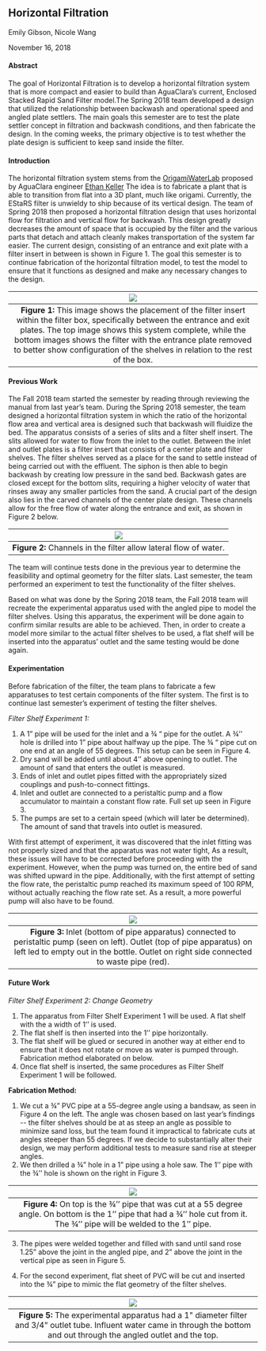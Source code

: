 ## Horizontal Filtration

Emily Gibson, Nicole Wang

November 16, 2018

#### **Abstract**

The goal of Horizontal Filtration is to develop a horizontal filtration system that is more compact and easier to build than AguaClara’s current, Enclosed Stacked Rapid Sand Filter model.The Spring 2018 team developed a design that utilized the relationship between backwash and operational speed and angled plate settlers. The main goals this semester are to test the plate settler concept in filtration and backwash conditions, and then fabricate the design. In the coming weeks, the primary objective is to test whether the plate design is sufficient to keep sand inside the filter.

#### **Introduction**

The horizontal filtration system stems from the [OrigamiWaterLab](https://github.com/OrigamiWaterLab) proposed by AguaClara engineer [Ethan Keller](https://github.com/ethan92429) The idea is to fabricate a plant that is able to transition from flat into a 3D plant, much like origami. Currently, the EStaRS filter is unwieldy to ship because of its vertical design. The team of Spring 2018 then proposed a horizontal filtration design that uses horizontal flow for filtration and vertical flow for backwash. This design greatly decreases the amount of space that is occupied by the filter and the various parts that detach and attach cleanly makes transportation of the system far easier. The current design, consisting of an entrance and exit plate with a filter insert in between is shown in Figure 1. The goal this semester is to continue fabrication of the horizontal filtration model, to test the model to ensure that it functions as designed and make any necessary changes to the design.

| <img src="https://github.com/AguaClara/horizontal_filtration/blob/master/Spring%202018/images/Horfi_updated.JPG?raw=true" > |
| :---: |
|**Figure 1:** This image shows the placement of the filter insert within the filter box, specifically between the entrance and exit plates. The top image shows this system complete, while the bottom images shows the filter with the entrance plate removed to better show configuration of the shelves in relation to the rest of the box.|



#### **Previous Work**

The Fall 2018 team started the semester by reading through reviewing the manual from last year’s team. During the Spring 2018 semester, the team designed a horizontal filtration system in which the ratio of the horizontal flow area and vertical area is designed such that backwash will fluidize the bed. The apparatus consists of a series of slits and a filter shelf insert. The slits allowed for water to flow from the inlet to the outlet. Between the inlet and outlet plates is a filter insert that consists of a center plate and filter shelves. The filter shelves served as a place for the sand to settle instead of being carried out with the effluent. The siphon is then able to begin backwash by creating low pressure in the sand bed. Backwash gates are closed except for the bottom slits, requiring a higher velocity of water that rinses away any smaller particles from the sand. A crucial part of the design also lies in the carved channels of the center plate design. These channels allow for the free flow of water along the entrance and exit, as shown in Figure 2 below.

| <img src="https://github.com/AguaClara/horizontal_filtration/blob/master/Spring%202018/images/carved_channels.JPG?raw=true"> |
| :---: |
|**Figure 2:**  Channels in the filter allow lateral flow of water.|


The team will continue tests done in the previous year to determine the feasibility and optimal geometry for the filter slats. Last semester, the team performed an experiment to test the functionality of the filter shelves.

Based on what was done by the Spring 2018 team, the Fall 2018 team will recreate the experimental apparatus used with the angled pipe to model the filter shelves. Using this apparatus, the experiment will be done again to confirm similar results are able to be achieved. Then, in order to create a model more similar to the actual filter shelves to be used, a flat shelf will be inserted into the apparatus’ outlet and the same testing would be done again.




#### **Experimentation**

Before fabrication of the filter, the team plans to fabricate a few apparatuses to test certain components of the filter system. The first is to continue last semester’s experiment of testing the filter shelves.


*Filter Shelf Experiment 1:*
1. A 1” pipe will be used for the inlet and a ¾ “ pipe for the outlet. A ¾’’ hole is drilled into 1” pipe about halfway up the pipe. The ¾ “ pipe cut on one end at an angle of 55 degrees. This setup can be seen in Figure 4.  
2. Dry sand will be added until  about 4’’ above opening to outlet. The amount of sand that enters the outlet is measured.
3. Ends of inlet and outlet pipes fitted with the appropriately sized couplings and push-to-connect fittings.
4. Inlet and outlet are connected to a peristaltic pump and a flow accumulator to maintain a constant flow rate. Full set up seen in Figure 3.
5. The pumps are set to a certain speed (which will later be determined). The amount of sand that travels into outlet is measured.

With first attempt of experiment, it was discovered that the inlet fitting was not properly sized and that the apparatus was not water tight, As a result, these issues will have to be corrected before proceeding with the experiment. However, when the pump was turned on, the entire bed of sand was shifted upward in the pipe. Additionally, with the first attempt of setting the flow rate, the peristaltic pump reached its maximum speed of 100 RPM, without actually reaching the flow rate set. As a result, a more powerful pump will also have to be found.

| <img src="https://github.com/AguaClara/horizontal_filtration/blob/master/Fall%202018/images/exp1_setup.JPG?raw=true">|
| :---: |
|**Figure 3:** Inlet (bottom of pipe apparatus) connected to peristaltic pump (seen on left). Outlet (top of pipe apparatus) on left led to empty out in the bottle. Outlet on right side connected to waste pipe (red).|

#### **Future Work**

*Filter Shelf Experiment 2: Change Geometry*
1. The apparatus from Filter Shelf Experiment 1 will be used. A flat shelf with the a width of 1’’ is used.
2. The flat shelf is then inserted into the 1’’ pipe horizontally.
3. The flat shelf will be glued or secured in another way at either end to ensure that it does not rotate or move as water is pumped through. Fabrication method elaborated on below.
4. Once flat shelf is inserted, the same procedures as Filter Shelf Experiment 1 will be followed.


**Fabrication Method:**
1. We cut a ¾” PVC pipe at a 55-degree angle using a bandsaw, as seen in Figure 4 on the left. The angle was chosen based on last year’s findings -- the filter shelves should be at as steep an angle as possible to minimize sand loss, but the team found it impractical to fabricate cuts at angles steeper than 55 degrees. If we decide to substantially alter their design, we may perform additional tests to measure sand rise at steeper angles.  
2. We then drilled a ¾” hole in a 1” pipe using a hole saw. The 1’’ pipe with the ¾’’ hole is shown on the right in Figure 3.

| <img src="https://github.com/AguaClara/horizontal_filtration/blob/master/Fall%202018/images/exp1_0.75_1%20inch_pipes.JPG?raw=true">|
| :---: |
|**Figure 4:**  On top is the ¾’’ pipe that was cut at a 55 degree angle. On bottom is the 1’’ pipe that had a ¾’’ hole cut from it. The ¾’’ pipe will be welded to the 1’’ pipe.|

3. The pipes were welded together and filled with sand until sand rose 1.25” above the joint in the angled pipe, and 2” above the joint in the vertical pipe as seen in Figure 5.  

4. For the second experiment, flat sheet of PVC will be cut and inserted into the ¾” pipe to mimic the flat geometry of the filter shelves.


| <img src="https://github.com/AguaClara/horizontal_filtration/blob/master/Spring%202018/images/one_inch_outlet.jpg?raw=true">  |
| :---: |
|**Figure 5:**  The experimental apparatus had a 1" diameter filter and 3/4" outlet tube. Influent water came in through the bottom and out through the angled outlet and the top.|
